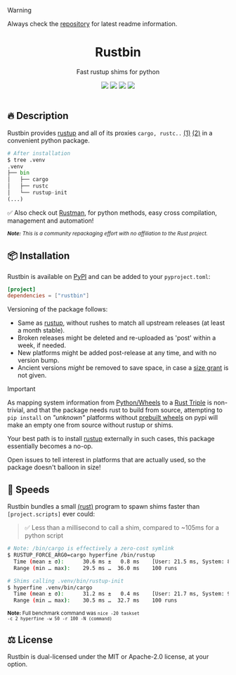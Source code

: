 > [!WARNING]
> Always check the [repository](https://github.com/BrokenSource/Rustbin) for latest readme information.

<div align="center">
  <h1>Rustbin</h1>
  <p>Fast rustup shims for python</p>
  <a href="https://pypi.org/project/rustbin/"><img src="https://img.shields.io/pypi/v/rustbin?label=PyPI&color=blue"></a>
  <a href="https://pypi.org/project/rustbin/"><img src="https://img.shields.io/pypi/dw/rustbin?label=Installs&color=blue"></a>
  <a href="https://github.com/BrokenSource/Rustbin/stargazers/"><img src="https://img.shields.io/github/stars/BrokenSource/Rustbin?label=Stars&style=flat&color=orange"></a>
  <a href="https://discord.gg/KjqvcYwRHm"><img src="https://img.shields.io/discord/1184696441298485370?label=Discord&style=flat&color=purple"></a>
  <br>
  <br>
</div>

## 🔥 Description

Rustbin provides [rustup](https://rustup.rs/) and all of its proxies `cargo, rustc..` [(1)](https://github.com/rust-lang/rustup/blob/14f134ee3195639bd18d27ecc4b88c3e5d59559c/src/lib.rs#L20-L51) [(2)](https://github.com/rust-lang/rustup/blob/14f134ee3195639bd18d27ecc4b88c3e5d59559c/src/bin/rustup-init.rs#L94-L124)  in a convenient python package.

```python
# After installation
$ tree .venv
.venv
├── bin
│   ├── cargo
│   ├── rustc
│   └── rustup-init
(...)
```

✅ Also check out [Rustman](https://github.com/BrokenSource/Rustman), for python methods, easy cross compilation, management and automation!

<sup><i><b>Note:</b> This is a community repackaging effort with no affiliation to the Rust project.</i></sup>

## 📦 Installation

Rustbin is available on [PyPI](https://pypi.org/project/rustbin/) and can be added to your `pyproject.toml`:

```toml
[project]
dependencies = ["rustbin"]
```

Versioning of the package follows:

- Same as [rustup](https://github.com/rust-lang/rustup/tags), without rushes to match all upstream releases (at least a month stable).
- Broken releases might be deleted and re-uploaded as 'post' within a week, if needed.
- New platforms might be added post-release at any time, and with no version bump.
- Ancient versions _might_ be removed to save space, in case a [size grant](https://docs.pypi.org/project-management/storage-limits/) is not given.

> [!IMPORTANT]
>
> As mapping system information from [Python/Wheels](https://packaging.python.org/en/latest/specifications/platform-compatibility-tags/) to a [Rust Triple](https://doc.rust-lang.org/nightly/rustc/platform-support.html) is non-trivial, and that the package needs rust to build from source, attempting to `pip install` on _"unknown"_ platforms without [prebuilt wheels](https://pypi.org/project/rustbin/#files) on pypi will make an empty one from source without rustup or shims.
>
> Your best path is to install [rustup](https://rustup.rs/) externally in such cases, this package essentially becomes a no-op.

Open issues to tell interest in platforms that are actually used, so the package doesn't balloon in size!

## 🚀 Speeds

Rustbin bundles a small [(rust)](../rustbin/main.rs) program to spawn shims faster than `[project.scripts]` ever could:

> ✅ Less than a millisecond to call a shim, compared to ~105ms for a python script

```sh
# Note: /bin/cargo is effectively a zero-cost symlink
$ RUSTUP_FORCE_ARG0=cargo hyperfine /bin/rustup
  Time (mean ± σ):      30.6 ms ±   0.8 ms    [User: 21.5 ms, System: 8.9 ms]
  Range (min … max):    29.5 ms …  36.0 ms    100 runs

# Shims calling .venv/bin/rustup-init
$ hyperfine .venv/bin/cargo
  Time (mean ± σ):      31.2 ms ±   0.4 ms    [User: 21.7 ms, System: 9.2 ms]
  Range (min … max):    30.5 ms …  32.7 ms    100 runs
```

<sup><b>Note:</b> Full benchmark command was <code>nice -20 taskset -c 2 hyperfine -w 50 -r 100 -N (command)</code></sup>

## ⚖️ License

Rustbin is dual-licensed under the MIT or Apache-2.0 license, at your option.
